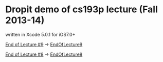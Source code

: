 # Dropit demo of cs193p lecture (Fall 2013-14)

written in Xcode 5.0.1 for iOS7.0+


[End of Lecture #9](http://cs193p.m2m.at/cs193p-lecture-9-animation-and-autolayout-fall-2013-14/) -> [EndOfLecture9](https://github.com/m2mtech/dropit/tree/EndOfLecture9)

[End of Lecture #8](http://cs193p.m2m.at/cs193p-lecture-8-protocols-blocks-and-animation-fall-2013-14/) -> [EndOfLecture8](https://github.com/m2mtech/dropit/tree/EndOfLecture8)